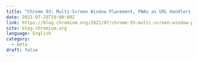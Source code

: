 ```yaml
---
title: "Chrome 93: Multi-Screen Window Placement, PWAs as URL Handlers, and More"
date: 2021-07-29T19:00:00Z
link: https://blog.chromium.org/2021/07/chrome-93-multi-screen-window-placement.html?utm_medium=RSS&utm_source=news.12bit.vn
site: blog.chromium.org
language: English
category:
  - beta
draft: false
---
```


